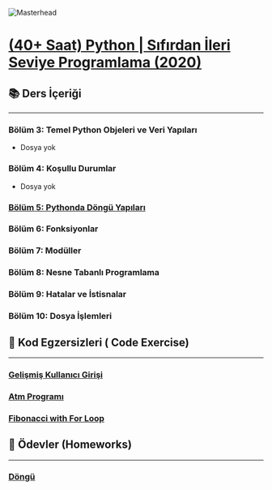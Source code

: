 ![Masterhead](https://about.udemy.com/wp-content/uploads/2021/12/udemy-logo-share.png)
# [(40+ Saat) Python | Sıfırdan İleri Seviye Programlama (2020)](https://www.udemy.com/course/sifirdan-ileri-seviyeye-python/)

## 📚 Ders İçeriği
---
### Bölüm 3: Temel Python Objeleri ve Veri Yapıları
- Dosya yok
### Bölüm 4: Koşullu Durumlar
- Dosya yok
### [Bölüm 5: Pythonda Döngü Yapıları](https://github.com/yusufyilmaz00/Python/tree/main/Udemy_Course/Section5_D%C3%B6ng%C3%BC_Yap%C4%B1lar%C4%B1)

### Bölüm 6: Fonksiyonlar
### Bölüm 7: Modüller
### Bölüm 8: Nesne Tabanlı Programlama
### Bölüm 9: Hatalar ve İstisnalar
### Bölüm 10: Dosya İşlemleri

## 🧩 Kod Egzersizleri ( Code Exercise)
---
### [Gelişmiş Kullanıcı Girişi](https://github.com/yusufyilmaz00/Python/blob/main/Udemy_Course/Section5_D%C3%B6ng%C3%BC_Yap%C4%B1lar%C4%B1/040_Geli%C5%9Fmi%C5%9F_kullan%C4%B1c%C4%B1_giri%C5%9Fi.py)

### [Atm Programı](https://github.com/yusufyilmaz00/Python/blob/main/Udemy_Course/Section5_D%C3%B6ng%C3%BC_Yap%C4%B1lar%C4%B1/041_atm_makinesi.py)
### [Fibonacci with For Loop](https://github.com/yusufyilmaz00/Python/blob/main/Udemy_Course/Section5_D%C3%B6ng%C3%BC_Yap%C4%B1lar%C4%B1/043_Fibonacci_say%C4%B1lar%C4%B1.py)

## 🎯 Ödevler (Homeworks)
---
### [Döngü](https://github.com/yusufyilmaz00/Python/tree/main/Udemy_Course/Section5_D%C3%B6ng%C3%BC_Yap%C4%B1lar%C4%B1/Homeworks)
